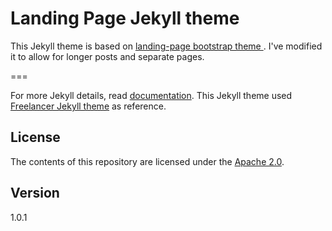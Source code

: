 # Landing Page Jekyll theme

This Jekyll theme is based on [landing-page bootstrap theme ](http://startbootstrap.com/templates/landing-page/).
I've modified it to allow for longer posts and separate pages.

===

For more Jekyll details, read [documentation](http://jekyllrb.com/).
This Jekyll theme used [Freelancer Jekyll theme](https://github.com/jeromelachaud/freelancer-theme/) as reference.

## License
The contents of this repository are licensed under the [Apache
2.0](http://www.apache.org/licenses/LICENSE-2.0.html).

## Version
1.0.1
